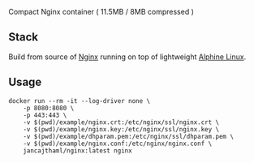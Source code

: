 Compact Nginx container ( 11.5MB / 8MB compressed )

## Stack

Build from source of [Nginx](http://nginx.org/download) running on top of lightweight [Alphine Linux](https://alpinelinux.org).

## Usage

```
docker run --rm -it --log-driver none \
	-p 8080:8080 \
	-p 443:443 \
	-v $(pwd)/example/nginx.crt:/etc/nginx/ssl/nginx.crt \
	-v $(pwd)/example/nginx.key:/etc/nginx/ssl/nginx.key \
	-v $(pwd)/example/dhparam.pem:/etc/nginx/ssl/dhparam.pem \
	-v $(pwd)/example/nginx.conf:/etc/nginx/nginx.conf \
	jancajthaml/nginx:latest nginx
```
